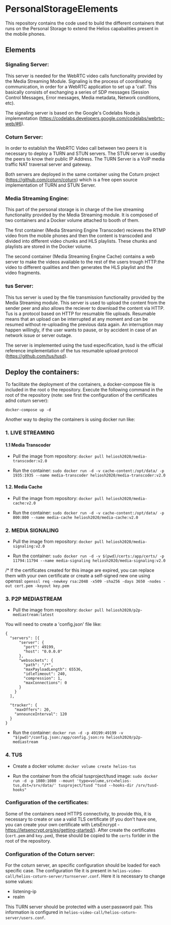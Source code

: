 # PersonalStorageElements

This repository contains the code used to build the different containers that runs on the Personal Storage to extend the Helios capabalities present in the mobile phones.



## Elements
### Signaling Server:
This server is needed for the WebRTC video calls functionality provided by the Media Streaming Module. Signaling is the process of coordinating communication, in order for a WebRTC application to set up a 'call'. This basically consists of exchanging a series of SDP messages (Session Control Messages, Error messages, Media metadata, Network conditions, etc).

The signaling server is based on the Google's Codelabs Node.js implementation (https://codelabs.developers.google.com/codelabs/webrtc-web/#6).

### Coturn Server:
In order to establish the WebRTC Video call between two peers it is necessary to deploy a TURN and STUN servers. The STUN server is usedby the peers to know their public IP Address. The TURN Server is a VoIP media traffic NAT traversal server and gateway.

Both servers are deployed in the same container using the Coturn project (https://github.com/coturn/coturn) which is a free open source implementation of TURN and STUN Server.

### Media Streaming Engine:
This part of the personal storage is in charge of the live streaming functionality provided by the Media Streaming module. It is composed of two containers and a Docker volume attached to booth of them. 

The first container (Media Streaming Engine Transcoder) recieves the RTMP video from the mobile phones and then the content is transcoded and divided into different video chunks and HLS playlists. These chunks and playlists are stored in the Docker volume.

The second container (Media Streaming Engine Cache) contains a web server to make the videos available to the rest of the users trough HTTP.the video to different qualities and then generates the HLS playlist and the video fragments. 


### tus Server:
This tus server is used by the file transmission functionality provided by the Media Streaming module. This server is used to upload the content from the sender peer and also allows the reciever to download the content via HTTP. Tus is a protocol based on HTTP for resumable file uploads. Resumable means that an upload can be interrupted at any moment and can be resumed without re-uploading the previous data again. An interruption may happen willingly, if the user wants to pause, or by accident in case of an network issue or server outage.

The server is implemented using the tusd especification, tusd is the official reference implementation of the tus resumable upload protocol (https://github.com/tus/tusd).

## Deploy the containers:
To facilitate the deployment of the containers, a docker-compose file is included in the root o the repository. Execute the following command in the root of the repository (note: see first the configuration of the certificates adnd coturn server):

```
docker-compose up -d
```

Another way to deploy the containers is using docker run like:

### 1. LIVE STREAMING 

#### 1.1 Media Transcoder

- Pull the image from repository: `docker pull heliosh2020/media-transcoder:v2.0`

- Run the container: `sudo docker run -d -v cache-content:/opt/data/ -p 1935:1935 --name media-transcoder heliosh2020/media-transcoder:v2.0`
	
#### 1.2. Media Cache

- Pull the image from repository: `docker pull heliosh2020/media-cache:v2.0`

- Run the container: `sudo docker run -d -v cache-content:/opt/data/ -p 800:800 --name media-cache heliosh2020/media-cache:v2.0`
	
### 2. MEDIA SIGNALING

- Pull the image from repository: `docker pull heliosh2020/media-signaling:v2.0`

- Run the container: `sudo docker run -d -v $(pwd)/certs:/app/certs/ -p 11794:11794 --name media-signaling heliosh2020/media-signaling:v2.0`
	
/* If the certificates created for this image are expired, you can replace them with your own certificate or create a self-signed new one using openssl:
`openssl req -newkey rsa:2048 -x509 -sha256 -days 3650 -nodes -out cert.pem -keyout key.pem`

### 3. P2P MEDIASTREAM

- Pull the image from repository: `docker pull heliosh2020/p2p-mediastream:latest`

You will need to create a 'config.json' file like:

```
{
  "servers": [{
      "server": {
        "port": 49199,
        "host": "0.0.0.0"
      },
      "websockets": {
        "path": "/*",
        "maxPayloadLength": 65536,
        "idleTimeout": 240,
        "compression": 1,
        "maxConnections": 0
      }
    }
  ],

  "tracker": {
    "maxOffers": 20,
    "announceInterval": 120
  }
}
```

- Run the container: `docker run -d -p 49199:49199 -v "$(pwd)"/config.json:/app/config.json:ro heliosh2020/p2p-mediastream`

### 4. TUS 

- Create a docker volume: `docker volume create helios-tus`

- Run the container from the oficial tusproject/tusd image: `sudo docker run -d -p 1080:1080 --mount 'type=volume,src=helios-tus,dst=/srv/data/' tusproject/tusd "tusd --hooks-dir /srv/tusd-hooks"`

### Configuration of the certificates: 
Some of the containers need HTTPS connectivity, to provide this, it is necessary to create or use a valid TLS certificate (if you don't have one, you can create your own certificate with LetsEncrypt - https://letsencrypt.org/es/getting-started/). After create the certificates (`cert.pem` and `key.pem`), these should be copied to the `certs` forlder in the root of the repository.

### Configuration of the Coturn server:
For the coturn server, an specific configuration should be loaded for each specific case. The configuration file it is present in `helios-video-call/helios-coturn-server/turnserver.conf`. Here it is necessary to change some values: 

* listening-ip
* realm

This TURN server should be protected with a user:password pair. This information is configured in `helios-video-call/helios-coturn-server/users.conf`.